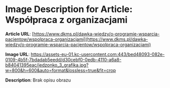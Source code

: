# Image Description for Article: Współpraca z organizacjami
**Article URL**: [https://www.dkms.pl/dawka-wiedzy/o-programie-wsparcia-pacjentow/wspolpraca-organizacjami](https://www.dkms.pl/dawka-wiedzy/o-programie-wsparcia-pacjentow/wspolpraca-organizacjami)

**Image URL**: https://assets-eu-01.kc-usercontent.com:443/bed48093-082e-0109-4b5f-7bdadab5eedd/d30cebf0-0edb-4110-a6a8-b84041395eac/jedzonko_3_grafika.jpg?w=800&h=600&auto=format&lossless=true&fit=crop

**Description**: Brak opisu obrazu
